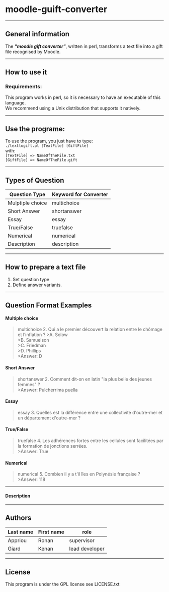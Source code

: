 # moodle-guift-converter

-----------------

## General information

The **_"moodle gift converter"_**, written in perl, transforms a text file into a gift file recognised by Moodle.

-----------------

## How to use it

### Requirements:

This program works in perl, so it is necessary to have an executable of this language.  
We recommend using a Unix distribution that supports it natively.

-----------------

## Use the programe:

To use the program, you just have to type:  
`./texttogift.pl [TextFile] [GiftFile]`  
with:  
`[TextFile] => NameOfTheFile.txt`  
`[GiftFile] => NameOfTheFile.gift`

-----------------

## Types of Question

|Question Type 	|Keyword for Converter
|------------ |----------
|Mulptiple choice 	|multichoice
|Short Answer 	|shortanswer
|Essay 	|essay
|True/False 	|truefalse
|Numerical 	|numerical
|Description 	|description

-----------------

## How to prepare a text file

1. Set question type
2. Define answer variants.

-----------------

## Question Format Examples

#### Multiple choice

>multichoice
>2. Qui a le premier découvert la relation entre le chômage et l’inflation ?
    >A. Solow  
    >B. Samuelson  
    >C. Friedman  
    >D. Phillips  
    >Answer: D


#### Short Answer

>shortanswer
>2. Comment dit-on en latin "la plus belle des jeunes femmes" ?  
    >Answer: Pulcherrima puella


#### Essay

>essay
>3. Quelles est la différence entre une collectivité d'outre-mer et un département d'outre-mer ?


#### True/False

>truefalse
>4. Les adhérences fortes entre les cellules sont facilitées par la formation de jonctions serrées.  
    >Answer: True

#### Numerical

>numerical
>5. Combien il y a t'il îles en Polynésie française ?  
    >Answer: 118

---

#### Description

-----------------

## Authors

| Last name     |    First name   |      role      
|  -----------  |   ------------  |    --------   
|   Appriou     |      Ronan      |   supervisor   
|   Giard       |      Kenan      | lead developer 

-----------------
## License
This program is under the GPL license see LICENSE.txt
